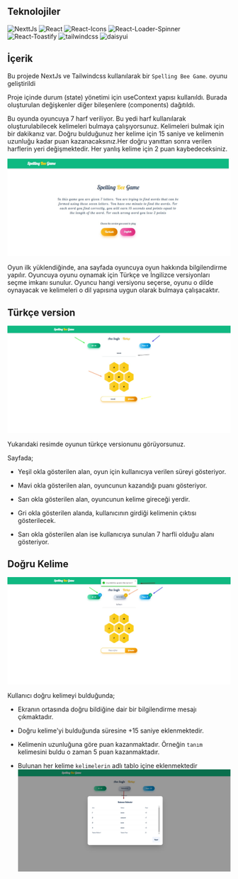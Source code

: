## Teknolojiler

![NexttJs](https://img.shields.io/badge/NextJs-14.2.3-yellowgreen)
![React](https://img.shields.io/badge/React-^18-green)
![React-Icons](https://img.shields.io/badge/react--icons-5.2.1-yellow)
![React-Loader-Spinner](https://img.shields.io/badge/react--loader--spinner-6.1.6-blue)
![React-Toastify](https://img.shields.io/badge/react--toastify-10.0.5-red)
![tailwindcss](https://img.shields.io/badge/tailwindcss-3.4.1-lightgreen)
![daisyui](https://img.shields.io/badge/daisyui-4.11.1-pink)

## İçerik

Bu projede NextJs ve Tailwindcss kullanılarak bir `Spelling Bee Game`. oyunu geliştirildi

Proje içinde durum (state) yönetimi için useContext yapısı kullanıldı. Burada oluşturulan değişkenler diğer bileşenlere (components) dağıtıldı.

Bu oyunda oyuncuya 7 harf veriliyor. Bu yedi harf kullanılarak oluşturulabilecek kelimeleri bulmaya çalışıyorsunuz. Kelimeleri bulmak için bir dakikanız var. Doğru bulduğunuz her kelime için 15 saniye ve kelimenin uzunluğu kadar puan kazanacaksınız.Her doğru yanıttan sonra verilen harflerin yeri değişmektedir. Her yanlış kelime için 2 puan kaybedeceksiniz.

![img-1](public/images/1.jpg)

Oyun ilk yüklendiğinde, ana sayfada oyuncuya oyun hakkında bilgilendirme yapılır. Oyuncuya oyunu oynamak için Türkçe ve İngilizce versiyonları seçme imkanı sunulur. Oyuncu hangi versiyonu seçerse, oyunu o dilde oynayacak ve kelimeleri o dil yapısına uygun olarak bulmaya çalışacaktır.

## Türkçe version

![img-2](public/images/2.jpg)

Yukarıdaki resimde oyunun türkçe versionunu görüyorsunuz.

Sayfada;

- Yeşil okla gösterilen alan, oyun için kullanıcıya verilen süreyi gösteriyor.

- Mavi okla gösterilen alan, oyuncunun kazandığı puanı gösteriyor.

- Sarı okla gösterilen alan, oyuncunun kelime gireceği yerdir.

- Gri okla gösterilen alanda, kullanıcının girdiği kelimenin çıktısı gösterilecek.

- Sarı okla gösterilen alan ise kullanıcıya sunulan 7 harfli olduğu alanı gösteriyor.

## Doğru Kelime

![img-3](public/images/3.jpg)

Kullanıcı doğru kelimeyi bulduğunda;

- Ekranın ortasında doğru bildiğine dair bir bilgilendirme mesajı çıkmaktadır.

- Doğru kelime'yi bulduğunda süresine +15 saniye eklenmektedir.

- Kelimenin uzunluğuna göre puan kazanmaktadır. Örneğin `tanım` kelimesini buldu o zaman 5 puan kazanmaktadır.

- Bulunan her kelime `kelimelerin` adlı tablo içine eklenmektedir
  ![img-4](public/images/4.jpg)
